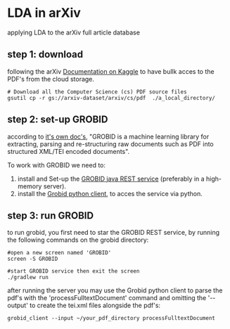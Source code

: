 # LDA in arXiv
applying LDA to the arXiv full article database 

## step 1: download
following the arXiv [Documentation on Kaggle](https://www.kaggle.com/datasets/Cornell-University/arxiv) to have bullk acces to the PDF's from the cloud storage.

```
# Download all the Computer Science (cs) PDF source files
gsutil cp -r gs://arxiv-dataset/arxiv/cs/pdf  ./a_local_directory/
```
## step 2: set-up GROBID
according to [it's own doc's](https://grobid.readthedocs.io/en/latest/Introduction/), "GROBID is a machine learning library for extracting, parsing and re-structuring raw documents such as PDF into structured XML/TEI encoded documents". 

To work with GROBID we need to:
  1. install and Set-up the [GROBID java REST service](https://github.com/kermitt2/grobid#latest-version) (preferably in a high-memory server).
  2. install the [Grobid python client](https://github.com/kermitt2/grobid_client_python), to acces the service via python.

## step 3: run GROBID
to run grobid, you first need to star the GROBID REST service, by running the following commands on the grobid directory:

```
#open a new screen named 'GROBID'
screen -S GROBID

#start GROBID service then exit the screen
./gradlew run
```

after running the server you may use the Grobid python client to parse the pdf's with the 'processFulltextDocument' command and omitting the '--output' to create the tei.xml files alongside the pdf's:

```
grobid_client --input ~/your_pdf_directory processFulltextDocument
```

